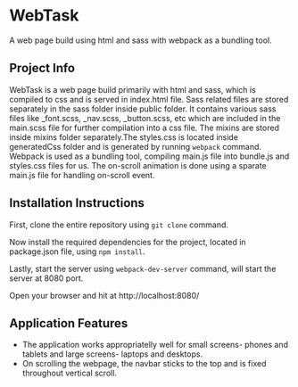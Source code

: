 # WebTask
A web page build using html and sass with webpack as a bundling tool.

## Project Info
WebTask is a web page build primarily with html and sass, which is compiled to css and is served in index.html file. Sass related files are stored separately in the sass folder inside public folder. It contains various sass files like _font.scss, _nav.scss, _button.scss, etc which are included in the main.scss file for further compilation into a css file. The mixins are stored inside mixins folder separately.The styles.css is located inside generatedCss folder and is generated by running `webpack` command. Webpack is used as a bundling tool, compiling main.js file into bundle.js and styles.css files for us. The on-scroll animation is done using a sparate main.js file for handling on-scroll event. 

## Installation Instructions
First, clone the entire repository using `git clone` command.

Now install the required dependencies for the project, located in package.json file, using `npm install`.

Lastly, start the server using `webpack-dev-server` command, will start the server at 8080 port.

Open your browser and hit at http://localhost:8080/

## Application Features
- The application works appropriatelly well for small screens- phones and tablets and large screens- laptops and desktops.
- On scrolling the webpage, the navbar sticks to the top and is fixed throughout vertical scroll.
